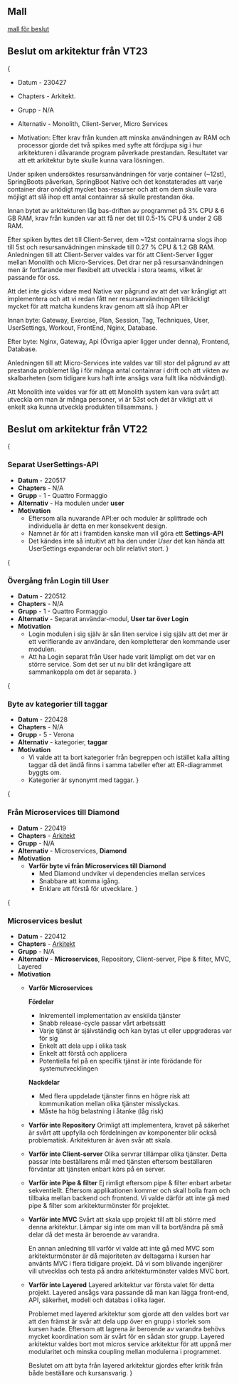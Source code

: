 ## Mall
[mall för beslut](../../Mallar/beslut.md)



## Beslut om arkitektur från VT23

{
* Datum - 230427

* Chapters - Arkitekt.

* Grupp - N/A

* Alternativ - Monolith, Client-Server, Micro Services

* Motivation:
Efter krav från kunden att minska användningen av RAM och processor gjorde det två spikes med syfte att fördjupa sig i hur arkitekturen i dåvarande program påverkade prestandan. Resultatet var att ett arkitektur byte skulle kunna vara lösningen.

Under spiken undersöktes resursanvändningen för varje container (~12st), SpringBoots påverkan, SpringBoot Native och det konstaterades att varje container drar onödigt mycket bas-resurser och att om dem skulle vara möjligt att slå ihop ett antal containrar så skulle prestandan öka.

Innan bytet av arkitekturen låg bas-driften av programmet på 3% CPU & 6 GB RAM, krav från kunden var att få ner det till 0.5-1% CPU & under 2 GB RAM.

Efter spiken byttes det till Client-Server, dem ~12st containrarna slogs ihop till 5st och resursanvädningen minskade till 0.27 % CPU & 1.2 GB RAM.
Anledningen till att Client-Server valdes var för att Client-Server ligger mellan Monolith och Micro-Services. Det drar ner på resursanvändningen men är fortfarande mer flexibelt att utveckla i stora teams, vilket är passande för oss.

Att det inte gicks vidare med Native var pågrund av att det var krångligt att implementera och att vi redan fått ner resursanvändningen tillräckligt mycket för att matcha kundens krav genom att slå ihop API:er

Innan byte:
Gateway,
Exercise,
Plan,
Session,
Tag,
Techniques,
User,
UserSettings,
Workout,
FrontEnd,
Nginx,
Database.

Efter byte:
Nginx,
Gateway,
Api (Övriga apier ligger under denna),
Frontend,
Database.

Anledningen till att Micro-Services inte valdes var till stor del pågrund av att prestanda problemet låg i för många antal containrar i drift och att vikten av skalbarheten (som tidigare kurs haft inte ansågs vara fullt lika nödvändigt).

Att Monolith inte valdes var för att ett Monolith system kan vara svårt att utveckla om man är många personer, vi är 53st och det är viktigt att vi enkelt ska kunna utveckla produkten tillsammans. 
}

## Beslut om arkitektur från VT22

{
### Separat UserSettings-API

- **Datum** - 220517
- **Chapters** - N/A
- **Grupp** - 1 - Quattro Formaggio
- **Alternativ** - Ha modulen under **user**
- **Motivation**
  - Eftersom alla nuvarande API:er och moduler är splittrade och individuella är detta en mer konsekvent design. 
  - Namnet är för att i framtiden kanske man vill göra ett **Settings-API**
  - Det kändes inte så intuitivt att ha den under _User_ det kan hända att UserSettings expanderar och blir relativt stort.
}


{
### Övergång från Login till User

- **Datum** - 220512
- **Chapters** - N/A
- **Grupp** - 1 - Quattro Formaggio
- **Alternativ** - Separat användar-modul, **User tar över Login**
- **Motivation**
  - Login modulen i sig själv är sån liten service i sig själv att det mer är ett verifierande av användare, den kompletterar den kommande user modulen.
  - Att ha Login separat från User hade varit lämpligt om det var en större service. Som det ser ut nu blir det krångligare att sammankoppla om det är separata.
}


{
### Byte av kategorier till taggar

- **Datum** - 220428
- **Chapters** - N/A
- **Grupp** - 5 - Verona
- **Alternativ** - kategorier, **taggar**
- **Motivation**
  - Vi valde att ta bort kategorier från begreppen och istället kalla allting taggar då det ändå finns i samma tabeller efter att ER-diagrammet byggts om. 
  - Kategorier är synonymt med taggar. 
}


{
### Från Microservices till Diamond

* **Datum** - 220419
* **Chapters** - [Arkitekt](/courses-project/5dv214vt22/-/wikis/Chapters/Namn)
* **Grupp** - N/A
* **Alternativ** - Microservices, **Diamond**
* **Motivation**
  * **Varför byte vi från Microservices till Diamond**
    * Med Diamond undviker vi <span dir="">dependencies</span> mellan services
    * <span dir="">Snabbare att komma igång.</span>
    * <span dir="">Enklare att förstå för utvecklare.</span> 
}

{
### Microservices beslut

- **Datum** - 220412
- **Chapters** - [Arkitekt](/Chapters/Namn)
- **Grupp** - N/A
- **Alternativ** - **Microservices**, Repository, Client-server, Pipe & filter, MVC, Layered
- **Motivation**
  - **Varför Microservices**

    **Fördelar**
    * <span dir="">Inkrementell implementation av enskilda tjänster</span>
    * <span dir="">Snabb release-cycle passar vårt arbetssätt</span>
    * <span dir="">Varje tjänst är självständig och kan bytas ut eller uppgraderas var för sig</span>
    * <span dir="">Enkelt att dela upp i olika task</span>
    * <span dir="">Enkelt att förstå och applicera</span>
    * <span dir="">Potentiella fel på en specifik tjänst är inte förödande för systemutvecklingen</span>

    **Nackdelar**
    * <span dir="">Med flera uppdelade tjänster finns en högre risk att kommunikation mellan olika tjänster misslyckas.</span>
    * <span dir="">Måste ha hög belastning i åtanke (låg risk)</span>
  - **Varför inte Repository** Orimligt att implementera, kravet på säkerhet är svårt att uppfylla och fördelningen av komponenter blir också problematisk. Arkitekturen är även svår att skala.
  - **Varför inte Client-server** Olika servrar tillämpar olika tjänster. Detta passar inte beställarens mål med tjänsten eftersom beställaren förväntar att tjänsten enbart körs på en server.
  - **Varför inte Pipe & filter** Ej rimligt eftersom pipe & filter enbart arbetar sekventiellt. Eftersom applikationen kommer och skall bolla fram och tillbaka mellan backend och frontend. Vi valde därför att inte gå med pipe & filter som arkitekturmönster för projektet.
  - **Varför inte MVC** Svårt att skala upp projekt till att bli större med denna arkitektur. Lämpar sig inte om man vill ta bort/ändra på små delar då det mesta är beroende av varandra.

    En annan anledning till varför vi valde att inte gå med MVC som arkitekturmönster är då majoriteten av deltagarna i kursen har använts MVC i flera tidigare projekt. Då vi som blivande ingenjörer vill utvecklas och testa på andra arkitekturmönster valdes MVC bort.
  - **Varför inte Layered** Layered arkitektur var första valet för detta projekt. Layered ansågs vara passande då man kan lägga front-end, API, säkerhet, modell och databas i olika lager.

    Problemet med layered arkitektur som gjorde att den valdes bort var att den främst är svår att dela upp över en grupp i storlek som kursen hade. Eftersom att lagrena är beroende av varandra behövs mycket koordination som är svårt för en sådan stor grupp. Layered arkitektur valdes bort mot micros service arkitektur för att uppnå mer modularitet och minska coupling mellan modulerna i programmet.

    Beslutet om att byta från layered arkitektur gjordes efter kritik från både beställare och kursansvarig.
}
